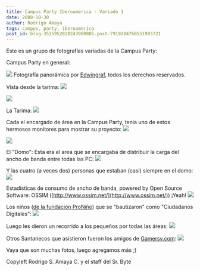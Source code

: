 ```yaml
---
title: Campus Party Iberoamerica - Variado 1
date: 2008-10-30
author: Rodrigo Amaya
tags: campus, party, iberoamerica
post_id: blog-3515952828243908885.post-7919284768551903721
---
```


Este es un grupo de fotografías variadas de la Campus Party:

Campus Party en
      general:

![](http://farm4.static.flickr.com/3033/2981620703_6d9bab9522_b.jpg)
Fotografía panorámica por [Edwingraf](http://www.flickr.com/photos/photosivar/), todos los derechos reservados.

Vista desde la tarima:
 ![](http://farm4.static.flickr.com/3142/2985295440_fbf7e20ccc.jpg?v=0)

 ![](http://farm4.static.flickr.com/3223/2984440511_e956e7e2e7.jpg?v=0)

La
      Tarima:
 ![](http://farm4.static.flickr.com/3073/2985294180_fb3d4158dd.jpg?v=0)

Cada el encargado de área en la Campus Party, tenia uno de estos hermosos monitores para
      mostrar su proyecto:
 ![](http://farm4.static.flickr.com/3062/2984439361_268965d8f4.jpg?v=0)

 ![](http://farm4.static.flickr.com/3216/2985291116_cf93f8c247.jpg?v=0)

El
      "Domo":
Esta era el area que se encargaba de distribuir la carga del
      ancho de banda entre todas las PC:
 ![](http://farm4.static.flickr.com/3252/2984436359_c50651e00d.jpg?v=0)

Y las cuatro (a veces dos) personas que estaban
      (casi) siempre en el domo:
 ![](http://farm4.static.flickr.com/3242/2985290112_3393e4395e.jpg?v=0)

Estadísticas de consumo de ancho de
      banda, powered by Open Source Software: OSSIM ([http://www.ossim.net/](http://www.ossim.net/)) ¡Yeah!
 ![](http://farm4.static.flickr.com/3221/2985289546_2a6c697637.jpg?v=0)

Los niños ([de la fundación ProNiño](http://www.pronino.com.ar/)) que se "bautizaron"
      como "Ciudadanos Digitales":
 ![](http://farm4.static.flickr.com/3190/2984430061_f830c419f3.jpg?v=0)

Luego les dieron un recorrido a los pequeños por
      todas las áreas:
 ![](http://farm4.static.flickr.com/3015/2985283518_72149c026f.jpg?v=0)

Otros Santanecos que asistieron fueron
      los amigos de [Gamersv.com](http://www.gamersv.com/):
 ![](http://farm4.static.flickr.com/3185/2984428267_ddfc4a5d2c.jpg?v=0)

Vaya que son muchas fotos, luego agregamos más
      ;)

Copyleft Rodrigo
      S. Amaya C. y el staff del Sr. Byte